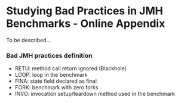 # Studying Bad Practices in JMH Benchmarks - Online Appendix

To be described...

### Bad JMH practices definition

 - RETU: method call return ignored (Blackhole)
 - LOOP: loop in the benchmark
 - FINA: state field declared as final
 - FORK: benchmark with zero forks
 - INVO: invocation setup/teardown method used in the benchmark

